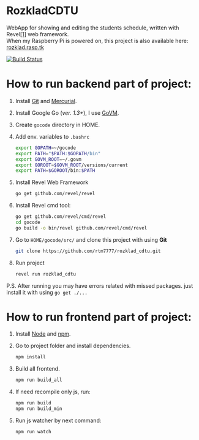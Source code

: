 RozkladCDTU
=========
WebApp for showing and editing the students schedule, written with Revel[\[1\]][1] web framework.  
When my Raspberry Pi is powered on, this project is also available here: [rozklad.rasp.tk](http://rozklad.rasp.tk)

[![Build Status](https://travis-ci.org/rtm7777/rozklad_cdtu.svg?branch=master)](https://travis-ci.org/rtm7777/rozklad_cdtu)

# How to run backend part of project:
1. Install [Git](http://git-scm.com/book/en/v2/Getting-Started-Installing-Git) and [Mercurial](http://mercurial.selenic.com/wiki/Download).

2. Install Google Go (_ver. 1.3+_), I use [GoVM](https://coderwall.com/p/21svdq/how-do-you-manage-go-s-version-let-s-use-govm).

3. Create `gocode` directory in HOME.

4. Add env. variables to `.bashrc`

    ```bash
    export GOPATH=~/gocode
    export PATH="$PATH:$GOPATH/bin"
    export GOVM_ROOT=~/.govm
    export GOROOT=$GOVM_ROOT/versions/current
    export PATH=$GOROOT/bin:$PATH
    ```

5. Install Revel Web Framework

    ```bash
    go get github.com/revel/revel
    ```

6. Install Revel cmd tool:

    ```bash
    go get github.com/revel/cmd/revel
    cd gocode
    go build -o bin/revel github.com/revel/cmd/revel
    ```

7. Go to `HOME/gocode/src/` and clone this project with using **Git**

    ```bash
    git clone https://github.com/rtm7777/rozklad_cdtu.git
    ```

8. Run project

    ```bash
    revel run rozklad_cdtu
    ```

P.S. After running you may have errors related with missed packages. just install it with using `go get ./...`

# How to run frontend part of project:
1. Install [Node](https://nodejs.org/) and [npm](https://www.digitalocean.com/community/tutorials/how-to-install-node-js-on-an-ubuntu-14-04-server).

2. Go to project folder and install dependencies.

    ```bash
    npm install
    ```

3. Build all frontend.

    ```bash
    npm run build_all
    ```

4. If need recompile only js, run:

    ```bash
    npm run build
    npm run build_min
    ```

5. Run js watcher by next command:

    ```bash
    npm run watch
    ```

  [1]: http://revel.github.io/index.html